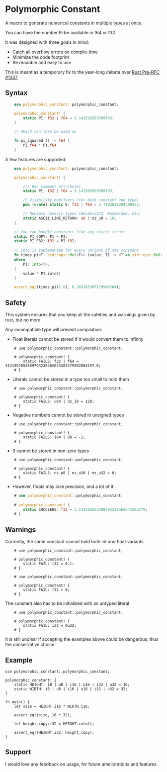 # Polymorphic Constant

A macro to generate numerical constants in multiple types at once.

You can have the number Pi be available in f64 or f32

It was designed with three goals in mind:

* Catch all overflow errors on compile-time
* Minimize the code footprint
* Be readable and easy to use

This is meant as a temporary fix to the year-long debate over [Rust Pre-RFC #1337](https://internals.rust-lang.org/t/pre-rfc-untyped-constants/1337/)

## Syntax

```rust
    use polymorphic_constant::polymorphic_constant;

    polymorphic_constant! {
        static PI: f32 | f64 = 3.141592653589793;
    }

    // Which can then be used as

    fn pi_squared () -> f64 {
        PI.f64 * PI.f64
    }
```

A few features are supported:

```rust
    use polymorphic_constant::polymorphic_constant;

    polymorphic_constant! {

        /// Doc comment attributes
        static PI: f32 | f64 = 3.141592653589793;

        // Visibility modifiers (for both constant and type)
        pub (crate) static E: f32 | f64 = 2.7182818284590452;

        // Nonzero numeric types (NonZeroI32, NonZeroU8, etc)
        static ASCII_LINE_RETURN: u8 | nz_u8 = 10;
    }

    // You can handle constants like any static struct
    static PI_COPY: PI = PI;
    static PI_F32: f32 = PI.f32;
    
    // Into is implemented for every variant of the constant
    fn times_pi<T: std::ops::Mul<T>> (value: T) -> <T as std::ops::Mul>::Output
    where
        PI: Into<T>,
    {
        value * PI.into()
    }

    assert_eq!(times_pi(2.0), 6.283185307179586f64);
```

## Safety

This system ensures that you keep all the safeties and warnings given by rust, but no more

Any incompatible type will prevent compilation:

* Float literals cannot be stored if it would convert them to infinity
```compile_fail
    # use polymorphic_constant::polymorphic_constant;
    
    # polymorphic_constant! {
        static FAILS: f32 | f64 =  3141592653589793238462643383279502884197.0;
    # }
```

* Literals cannot be stored in a type too small to hold them
```compile_fail
    # use polymorphic_constant::polymorphic_constant;
    
    # polymorphic_constant! {
        static FAILS: u64 | nz_i8 = 128;
    # }
```

* Negative numbers cannot be stored in unsigned types
```compile_fail
    # use polymorphic_constant::polymorphic_constant;
    
    # polymorphic_constant! {
        static FAILS: i64 | u8 = -1;
    # }
```

* 0 cannot be stored in non-zero types
```compile_fail
    # use polymorphic_constant::polymorphic_constant;
    
    # polymorphic_constant! {
        static FAILS: nz_u8 | nz_u16 | nz_u32 = 0;
    # }
```

* However, floats may lose precision, and a lot of it
```rust
    # use polymorphic_constant::polymorphic_constant;
    
    # polymorphic_constant! {
        static SUCCEEDS: f32 = 3.141592653589793238462643383279;
    # }
```

## Warnings

Currently, the same constant cannot hold both int and float variants
```compile_fail
    # use polymorphic_constant::polymorphic_constant;
    
    # polymorphic_constant! {
        static FAIL: i32 = 0.1;
    # }
```
```compile_fail
    # use polymorphic_constant::polymorphic_constant;
    
    # polymorphic_constant! {
        static FAIL: f32 = 0;
    # }
```

The constant also has to be initialized with an untyped literal
```compile_fail
    # use polymorphic_constant::polymorphic_constant;
    
    # polymorphic_constant! {
        static FAIL: i32 = 0u32;
    # }
```

It is still unclear if accepting the examples above could be dangerous,
thus the conservative choice.

## Example

```
use polymorphic_constant::polymorphic_constant;

polymorphic_constant! {
    static HEIGHT: i8 | u8 | i16 | u16 | i32 | u32 = 16;
    static WIDTH: i8 | u8 | i16 | u16 | i32 | u32 = 32;
}

fn main() {
    let size = HEIGHT.i16 * WIDTH.i16;

    assert_eq!(size, 16 * 32);

    let height_copy:i32 = HEIGHT.into();

    assert_eq!(HEIGHT.i32, height_copy);
}
```

## Support

I would love any feedback on usage, for future ameliorations and features.
